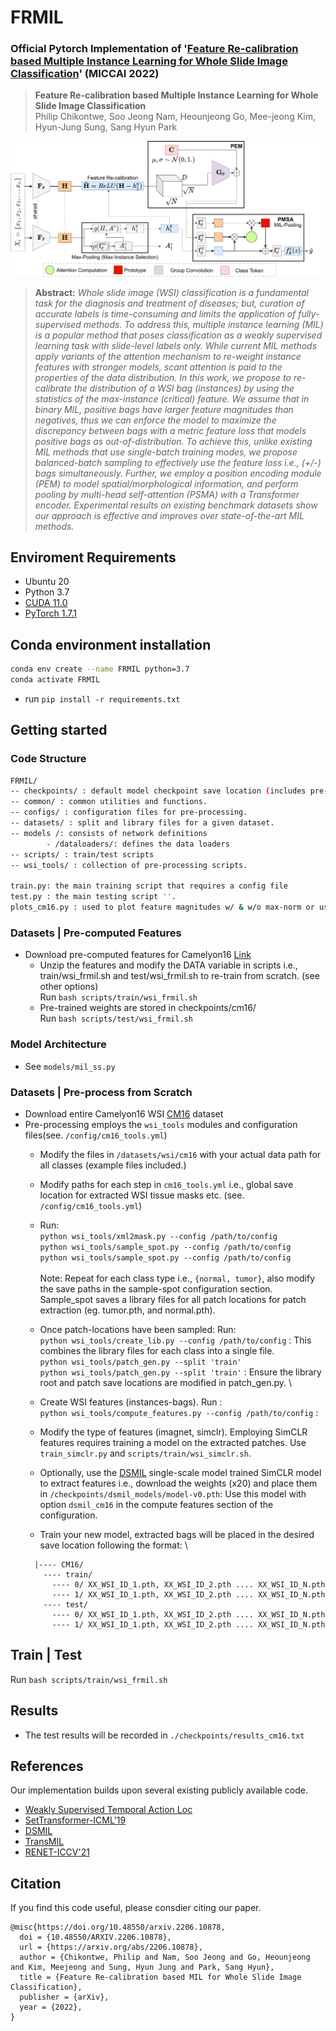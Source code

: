 # FRMIL
### Official Pytorch Implementation of '[Feature Re-calibration based Multiple Instance Learning for Whole Slide Image Classification](https://arxiv.org/abs/2206.10878)' (MICCAI 2022)


> **Feature Re-calibration based Multiple Instance Learning for Whole Slide Image Classification**<br>
> Philip Chikontwe, Soo Jeong Nam, Heounjeong Go, Mee-jeong Kim, Hyun-Jung Sung, Sang Hyun Park 
>
![Structure of FRMIL](overview.png)

> **Abstract:** *Whole slide image (WSI) classification is a fundamental task for the diagnosis and treatment of diseases; but, curation of accurate labels is time-consuming and limits the application of fully-supervised methods. To address this, multiple instance learning (MIL) is a popular method that poses classification as a weakly supervised learning task with slide-level labels only. While current MIL methods apply variants of the attention mechanism to re-weight instance features with stronger models, scant attention is paid to the properties of the data distribution. In this work, we propose to re-calibrate the distribution of a WSI bag (instances) by using the statistics of the max-instance (critical) feature. We assume that in binary MIL, positive bags have larger feature magnitudes than negatives, thus we can enforce the model to maximize the discrepancy between bags with a metric feature loss that models positive bags as out-of-distribution. To achieve this, unlike existing MIL methods that use single-batch training modes, we propose balanced-batch sampling to effectively use the feature loss i.e., (+/-) bags simultaneously. Further, we employ a position encoding module (PEM) to model spatial/morphological information, and perform pooling by multi-head self-attention (PSMA) with a Transformer encoder. Experimental results on existing benchmark datasets show our approach is effective and improves over state-of-the-art MIL methods.*


## Enviroment Requirements
* Ubuntu 20
* Python 3.7
* [CUDA 11.0](https://developer.nvidia.com/cuda-toolkit)
* [PyTorch 1.7.1](https://pytorch.org)

## Conda environment installation
```bash
conda env create --name FRMIL python=3.7
conda activate FRMIL
```
* run `pip install -r requirements.txt`

## Getting started

### Code Structure
```bash
FRMIL/
-- checkpoints/ : default model checkpoint save location (includes pre-trained weights).
-- common/ : common utilities and functions.
-- configs/ : configuration files for pre-processing.
-- datasets/ : split and library files for a given dataset.
-- models /: consists of network definitions
        - /dataloaders/: defines the data loaders
-- scripts/ : train/test scripts
-- wsi_tools/ : collection of pre-processing scripts.

train.py: the main training script that requires a config file
test.py : the main testing script ''.
plots_cm16.py : used to plot feature magnitudes w/ & w/o max-norm or using FRMIL.
```

### Datasets | Pre-computed Features
* Download pre-computed features for Camelyon16 [Link](https://zenodo.org/record/6682429#.YrQavVxBwYt)
  * Unzip the features and modify the DATA variable in scripts i.e., train/wsi_frmil.sh and test/wsi_frmil.sh to re-train from scratch. (see other options) \
  Run ```bash scripts/train/wsi_frmil.sh ```
  * Pre-trained weights are stored in checkpoints/cm16/ \
    Run ```bash scripts/test/wsi_frmil.sh ```

### Model Architecture 
  * See  `models/mil_ss.py`

### Datasets | Pre-process from Scratch
* Download entire Camelyon16 WSI [CM16](https://camelyon16.grand-challenge.org/) dataset 
* Pre-processing employs the `wsi_tools` modules and configuration files(see. `/config/cm16_tools.yml`)
  * Modify the files in `/datasets/wsi/cm16` with your actual data path for all classes (example files included.)
  * Modify paths for each step in `cm16_tools.yml` i.e., global save location for extracted WSI tissue masks etc. (see. `/config/cm16_tools.yml`)
  * Run: \
    ``` python wsi_tools/xml2mask.py --config /path/to/config ``` \
    ``` python wsi_tools/sample_spot.py --config /path/to/config ``` \
    ``` python wsi_tools/sample_spot.py --config /path/to/config ``` \
    \
    Note: Repeat for each class type i.e., `{normal, tumor}`, also modify the save paths in the sample-spot configuration section. Sample_spot saves a library files for all patch locations for patch extraction (eg. tumor.pth, and normal.pth).

  * Once patch-locations have been sampled: Run: \
  ``` python wsi_tools/create_lib.py --config /path/to/config ``` : This combines the library files for each class into a single file. \
  ``` python wsi_tools/patch_gen.py --split 'train' ``` \
  ``` python wsi_tools/patch_gen.py --split 'train' ``` : Ensure the library root and patch save locations are modified in patch_gen.py. \

  * Create WSI features (instances-bags). Run : \
  ``` python wsi_tools/compute_features.py --config /path/to/config ``` : 
  
  * Modify the type of features (imagnet, simclr). 
  Employing SimCLR features requires training a model on the extracted patches. Use `train_simclr.py` and `scripts/train/wsi_simclr.sh`.
  * Optionally, use the [DSMIL](https://github.com/binli123/dsmil-wsi) single-scale model trained SimCLR model to extract features i.e., download the weights (x20) and place them in `/checkpoints/dsmil_models/model-v0.pth`: Use this model with option ``` dsmil_cm16 ``` in the compute features section of the configuration.
  * Train your new model, extracted bags will be placed in the desired save location following the format: \
  ```
    |---- CM16/
      ---- train/
        ---- 0/ XX_WSI_ID_1.pth, XX_WSI_ID_2.pth .... XX_WSI_ID_N.pth
        ---- 1/ XX_WSI_ID_1.pth, XX_WSI_ID_2.pth .... XX_WSI_ID_N.pth
      ---- test/
        ---- 0/ XX_WSI_ID_1.pth, XX_WSI_ID_2.pth .... XX_WSI_ID_N.pth
        ---- 1/ XX_WSI_ID_1.pth, XX_WSI_ID_2.pth .... XX_WSI_ID_N.pth
  ```

## Train | Test
Run ```bash scripts/train/wsi_frmil.sh ```

## Results
* The test results will be recorded in `./checkpoints/results_cm16.txt`

## References
Our implementation builds upon several existing publicly available code.

* [Weakly Supervised Temporal Action Loc](https://github.com/Pilhyeon/WTAL-Uncertainty-Modeling)
* [SetTransformer-ICML'19](https://github.com/juho-lee/set_transformer)
* [DSMIL](https://github.com/binli123/dsmil-wsi) 
* [TransMIL](https://github.com/szc19990412/TransMIL)
* [RENET-ICCV'21](https://github.com/dahyun-kang/renet/tree/main/datasets)

## Citation
If you find this code useful, please consdier citing our paper.

~~~~
@misc{https://doi.org/10.48550/arxiv.2206.10878,
  doi = {10.48550/ARXIV.2206.10878},
  url = {https://arxiv.org/abs/2206.10878},
  author = {Chikontwe, Philip and Nam, Soo Jeong and Go, Heounjeong and Kim, Meejeong and Sung, Hyun Jung and Park, Sang Hyun},
  title = {Feature Re-calibration based MIL for Whole Slide Image Classification},
  publisher = {arXiv},
  year = {2022},
}
~~~~